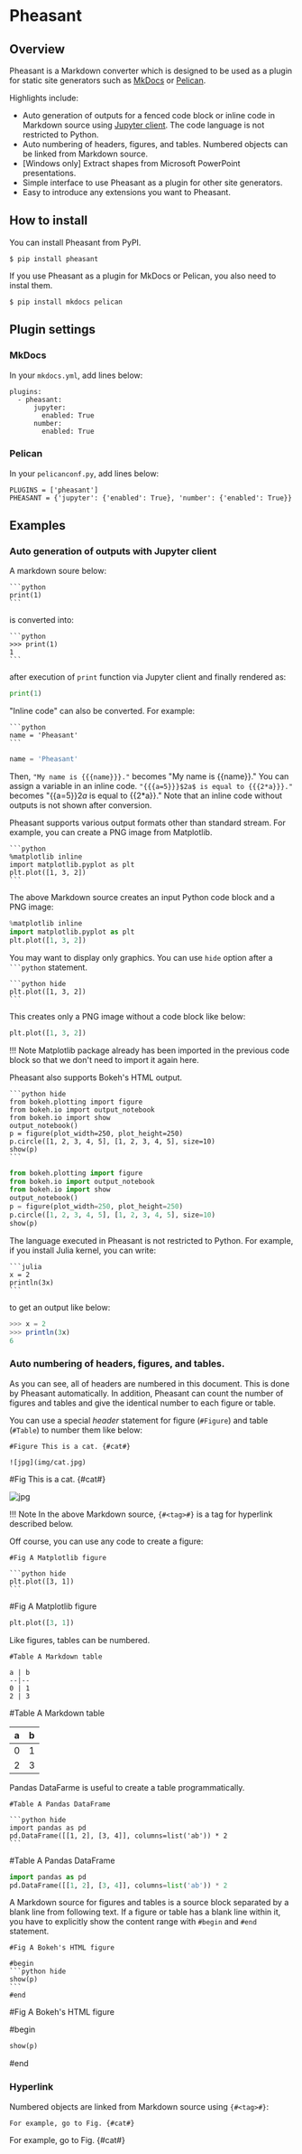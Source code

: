 # Pheasant

## Overview

Pheasant is a Markdown converter which is designed to be used as a plugin for static site generators such as [MkDocs](http://www.mkdocs.org/) or [Pelican](http://docs.getpelican.com/en/stable/).

Highlights include:

+ Auto generation of outputs for a fenced code block or inline code in Markdown source using [Jupyter client](https://jupyter-client.readthedocs.io/en/stable/). The code language is not restricted to Python.
+ Auto numbering of headers, figures, and tables. Numbered objects can be linked from Markdown source.
+ [Windows only] Extract shapes from Microsoft PowerPoint presentations.
+ Simple interface to use Pheasant as a plugin for other site generators.
+ Easy to introduce any extensions you want to Pheasant.


## How to install

You can install Pheasant from PyPI.

~~~
$ pip install pheasant
~~~

If you use Pheasant as a plugin for MkDocs or Pelican, you also need to instal them.

~~~
$ pip install mkdocs pelican
~~~

## Plugin settings

### MkDocs

In your `mkdocs.yml`, add lines below:

~~~
plugins:
  - pheasant:
      jupyter:
        enabled: True
      number:
        enabled: True
~~~

### Pelican

In your `pelicanconf.py`, add lines below:

~~~
PLUGINS = ['pheasant']
PHEASANT = {'jupyter': {'enabled': True}, 'number': {'enabled': True}}
~~~

## Examples

### Auto generation of outputs with Jupyter client

A markdown soure below:

~~~
```python
print(1)
```
~~~

is converted into:

~~~
```python
>>> print(1)
1
```
~~~

after execution of `print` function via Jupyter client and finally rendered as:

```python
print(1)
```

"Inline code" can also be converted. For example:

~~~
```python
name = 'Pheasant'
```
~~~

```python hide
name = 'Pheasant'
```

Then, `"My name is {{{name}}}."` becomes "My name is {{name}}." You can assign a variable in an inline code. `"{{{a=5}}}$2a$ is equal to {{{2*a}}}."` becomes "{{a=5}}$2a$ is equal to {{2*a}}." Note that an inline code without outputs is not shown after conversion.

Pheasant supports various output formats other than standard stream. For example, you can create a PNG image from Matplotlib.

~~~
```python
%matplotlib inline
import matplotlib.pyplot as plt
plt.plot([1, 3, 2])
```
~~~

The above Markdown source creates an input Python code block and a PNG image:

```python
%matplotlib inline
import matplotlib.pyplot as plt
plt.plot([1, 3, 2])
```

You may want to display only graphics. You can use `hide` option after a ```` ```python ```` statement.

~~~
```python hide
plt.plot([1, 3, 2])
```
~~~

This creates only a PNG image without a code block like below:

```python hide
plt.plot([1, 3, 2])
```

!!! Note
    Matplotlib package already has been imported in the previous code block so that we don't need to import it again here.

Pheasant also supports Bokeh's HTML output.

~~~
```python hide
from bokeh.plotting import figure
from bokeh.io import output_notebook
from bokeh.io import show
output_notebook()
p = figure(plot_width=250, plot_height=250)
p.circle([1, 2, 3, 4, 5], [1, 2, 3, 4, 5], size=10)
show(p)
```
~~~

```python hide
from bokeh.plotting import figure
from bokeh.io import output_notebook
from bokeh.io import show
output_notebook()
p = figure(plot_width=250, plot_height=250)
p.circle([1, 2, 3, 4, 5], [1, 2, 3, 4, 5], size=10)
show(p)
```

The language executed in Pheasant is not restricted to Python. For example,
if you install Julia kernel, you can write:

~~~
```julia
x = 2
println(3x)
```
~~~

to get an output like below:


```julia
>>> x = 2
>>> println(3x)
6
```

### Auto numbering of headers, figures, and tables.

As you can see, all of headers are numbered in this document. This is done by Pheasant automatically. In addition, Pheasant can count the number of figures and tables and give the identical number to each figure or table.

You can use a special *header* statement for figure (`#Figure`) and table (`#Table`) to number them like below:

~~~
#Figure This is a cat. {#cat#}

![jpg](img/cat.jpg)
~~~

#Fig This is a cat. {#cat#}

![jpg](img/cat.jpg)

!!! Note
    In the above Markdown source, `{#<tag>#}` is a tag for hyperlink described below.

Off course, you can use any code to create a figure:

~~~
#Fig A Matplotlib figure

```python hide
plt.plot([3, 1])
```
~~~

#Fig A Matplotlib figure

```python hide
plt.plot([3, 1])
```

Like figures, tables can be numbered.

~~~
#Table A Markdown table

a | b
--|--
0 | 1
2 | 3
~~~

#Table A Markdown table

a | b
--|--
0 | 1
2 | 3

Pandas DataFarme is useful to create a table programmatically.

~~~
#Table A Pandas DataFrame

```python hide
import pandas as pd
pd.DataFrame([[1, 2], [3, 4]], columns=list('ab')) * 2
```
~~~


#Table A Pandas DataFrame

```python hide
import pandas as pd
pd.DataFrame([[1, 2], [3, 4]], columns=list('ab')) * 2
```

A Markdown source for figures and tables is a source block separated by a blank line from following text. If a figure or table has a blank line within it, you have to explicitly show the content range with `#begin` and `#end` statement.

~~~
#Fig A Bokeh's HTML figure

#begin
```python hide
show(p)
```
#end
~~~

#Fig A Bokeh's HTML figure

#begin
```python hide
show(p)
```
#end

### Hyperlink

Numbered objects are linked from Markdown source using `{#<tag>#}`:

~~~
For example, go to Fig. {#cat#}
~~~

For example, go to Fig. {#cat#}
